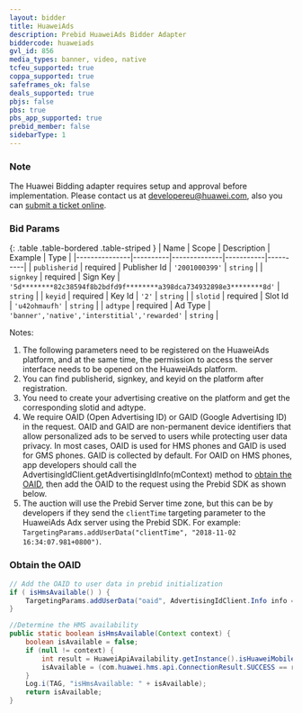 ```yaml
---
layout: bidder
title: HuaweiAds
description: Prebid HuaweiAds Bidder Adapter
biddercode: huaweiads
gvl_id: 856
media_types: banner, video, native
tcfeu_supported: true
coppa_supported: true
safeframes_ok: false
deals_supported: true
pbjs: false
pbs: true
pbs_app_supported: true
prebid_member: false
sidebarType: 1
---
```


### Note

The Huawei Bidding adapter requires setup and approval before implementation. Please contact us at [developereu@huawei.com](mailto:developereu@huawei.com), also you can [submit a ticket online](https://developer.huawei.com/consumer/en/support/feedback/#/).

### Bid Params

{: .table .table-bordered .table-striped }
| Name          | Scope    | Description  | Example   | Type     |
|---------------|----------|--------------|-----------|----------|
| `publisherid` | required | Publisher Id | `'2001000399'` | `string` |
| `signkey` | required | Sign Key | `'5d********82c38594f8b2bdfd9f********a398dca734932898e3********8d'` | `string` |
| `keyid` | required | Key Id | `'2'` | `string` |
| `slotid` | required | Slot Id | `'u42ohmaufh'` | `string` |
| `adtype` | required | Ad Type | `'banner','native','interstitial','rewarded'` | `string` |

Notes:

1. The following parameters need to be registered on the HuaweiAds platform, and at the same time, the permission to access the server interface needs to be opened on the HuaweiAds platform.
2. You can find publisherid, signkey, and keyid on the platform after registration.
3. You need to create your advertising creative on the platform and get the corresponding slotid and adtype.
4. We require OAID (Open Advertising ID) or GAID (Google Advertising ID) in the request. OAID and GAID are non-permanent device identifiers that allow personalized ads to be served to users while protecting user data privacy. In most cases, OAID is used for HMS phones and GAID is used for GMS phones. GAID is collected by default. For OAID on HMS phones, app developers should call the AdvertisingIdClient.getAdvertisingIdInfo(mContext) method to [obtain the OAID](https://developer.huawei.com/consumer/en/doc/development/HMSCore-Guides/identifier-service-obtaining-oaid-sdk-0000001050064988), then add the OAID to the request using the Prebid SDK as shown below.
5. The auction will use the Prebid Server time zone, but this can be by developers if they send the `clientTime` targeting parameter to the HuaweiAds Adx server using the Prebid SDK. For example: `TargetingParams.addUserData("clientTime", "2018-11-02 16:34:07.981+0800")`. 

### Obtain the OAID

```java
// Add the OAID to user data in prebid initialization
if ( isHmsAvailable() ) {
    TargetingParams.addUserData("oaid", AdvertisingIdClient.Info info = AdvertisingIdClient.getAdvertisingIdInfo(getApplicationContext()).getId());
}

//Determine the HMS availability
public static boolean isHmsAvailable(Context context) {
    boolean isAvailable = false;
    if (null != context) {
        int result = HuaweiApiAvailability.getInstance().isHuaweiMobileServicesAvailable(context);
        isAvailable = (com.huawei.hms.api.ConnectionResult.SUCCESS == result);
    }
    Log.i(TAG, "isHmsAvailable: " + isAvailable);
    return isAvailable;
}
```

